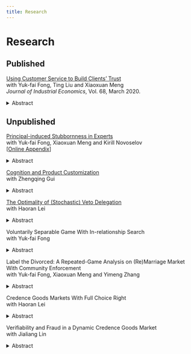 ```yaml
---
title: Research
---
```


# Research

## Published

[Using Customer Service to Build Clients’ Trust][jie]<br> 
with Yuk-fai Fong, Ting Liu and Xiaoxuan Meng<br> 
*Journal of Industrial Economics*, Vol. 68, March 2020.<br>
<details>
  <summary>Abstract</summary>
  <p>It is well known in the credence-good literature that in an expert-client relationship, under the Liability assumptions, clients have to reject the expert’s serious-treatment recommendations with a positive probability to ensure that the expert honestly recommends treatments. Inefficiency arises because some socially efficient treatments are not provided. We show that the expert can enhance clients’ trust, or acceptance rate of the serious treatment, by providing intrinsically socially inefficient customer service upon recommending the serious treatment. Enhanced clients’ trust leads to higher efficiency and higher profit for the expert. However, trust cannot be enhanced by providing customer service with different timing.</p>
</details>



[jie]: https://onlinelibrary.wiley.com/doi/full/10.1111/joie.12219




## Unpublished

[Principal-induced Stubbornness in Experts][stubborn]<br>
with Yuk-fai Fong, Xiaoxuan Meng and Kirill Novoselov<br>
[[Online Appendix][online]]<br>
<details>
  <summary>Abstract</summary>
  <p>A principal hires an expert to collect information and then
make a decision,
utilizing both the expert’s private information and informative public opinion.
The optimal contract induces the expert to sometimes defy public opinion even when public opinion is more informative than his private information. 
Our finding is robust to allowing for
switching the arrival times of different signals,
expert reporting his private information,
expert's reputational concern and
repeated interactions.</p>
</details>


[stubborn]: /pdf/stubborn-static-202208.pdf
[online]:/pdf/stubborn-online-appendix.pdf



[Cognition and Product Customization](http://ssrn.com/abstract=4171048)<br>
with Zhengqing Gui
<details>
  <summary>Abstract</summary>
  <p>We call a product <em>customizable</em> if some of its attributes can be adjusted by buyers after purchase.
In this paper, we study a market in which the seller(s) exerts cognitive efforts to find the optimal product design, and retains the option to make the product customizable for buyers to adjust ex-post.
We fully characterize pure-strategy equilibria for different market structures and show that mild competition fosters seller cognition, increases buyer surplus, and improves social welfare, while excessive competition can be harmful to buyers.
Among other extensions, we also find that government subsidies should target sellers with more effective cognitive technologies.</p>
</details>


[The Optimality of (Stochastic) Veto Delegation][paper-veto]<br>
with Haoran Lei
<details>
  <summary>Abstract</summary>
  <p>We (re-)examine the optimal delegation problem between a principal and an agent, assuming that the latter has state-independent preferences. In this setting, the widely-studied interval delegation fails to elicit the agent's private information. We show that we can restrict attention to stochastic veto mechanisms in searching for a principal's preferred mechanism. When the optimal veto mechanism is valuable, the principal approves all proposals below some threshold and the veto probability increases as the proposed option gets more extreme. Our result provides grounds for the veto delegation pervasive in various organizations.</p>
</details>

[paper-veto]: https://doi.org/10.48550/arXiv.2208.14829

Voluntarily Separable Game With In-relationship Search<br> 
with Yuk-fai Fong <details><summary>Abstract</summary>
  <p>We consider a large society where players can search for a
match at a cost.
The matched pairs play the repeated prisoners’ dilemma game subject to voluntary separation. 
Moreover, players can search for an alternative partner 
while in a relationship.
We find that when the search cost is moderate,
the option to perform in-relationship search, 
while not being exercised on the equilibrium path, 
promotes cooperation and makes the relationship long-lasting.
</p>
</details>



Label the Divorced: A Repeated-Game Analysis on (Re)Marriage Market With Community Enforcement<br>
with Yuk-fai Fong, Xiaoxuan Meng and Yimeng Zhang
<details>
  <summary>Abstract</summary>
  <p>We study the marriage and remarriage market in a repeated-game framework with potentially alternating partners. We show that compared with a label-less society, introducing marital labels by a credible institution can i) identify the innocent bachelor(ette)s, and ii) effectively replace inefficient trust-building phase by efficient transfer punishment, therefore achieving welfare improvement. With the presence of marital labels, the socially optimal matching protocol is to arrange as many bachelor-divorced marriages as possible. We also characterize equilibrium behavior for a decentralized society where marital status is either observable or unobservable at dating stage and derive the conditions under which different institution outperforms others.</p>
</details>


Credence Goods Markets With Full Choice Right<br>
with Haoran Lei
<details>
  <summary>Abstract</summary>
  <p>We study the credence goods markets in which an expert seller sends a cheap-talk message to a customer, and then the customer self-selects the most desired option.
Utilizing the quasiconcave envelope approach (Lipnowski and Ravid, 2020), we characterize the expert's expected payoffs and strategies in equilibria.
We extend our model to discuss the effects of customer heterogeneities and
market segmentations. </p>
</details>


Verifiability and Fraud in a Dynamic Credence Goods Market<br>
with Jialiang Lin  
<details>
  <summary>Abstract</summary>
  <p>Complementary to the existing literature that extensively studied credence goods markets in static settings, we develop a dynamic model in which a durable good breaks down stochastically after treatments, and the customer meets the expert recurrently. We assume that the minor treatment alleviates the symptom of the major problem but fails to cure it, increasing the future failure rate. In contrast to the literature, we show that the truth-telling equilibrium never exists under the verifiability assumption, because the standard equal-margin condition fails.</p>
 <p>
In our dynamic setting, the expert has a stronger incentive to undertreat since undertreatment induces more future business. But on the other hand, the customer becomes less willing to pay for the minor treatment for fear of increased future payments. Therefore, depending on the relative magnitude of these two opposing forces, either Undertreatment or Overtreatment can emerge in equilibrium. Surprisingly, the expert’s incentive to undertreat weakens as the increment of failure rates rises.</p>
</details>